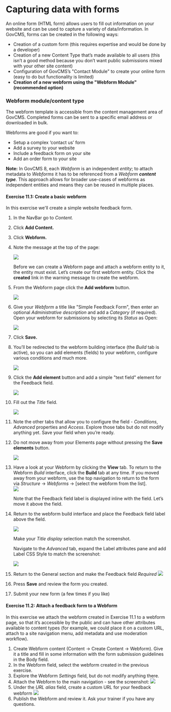 # Capturing data with forms

An online form \(HTML form\) allows users to fill out information on your website and can be used to capture a variety of data/information. In GovCMS, forms can be created in the following ways:

* Creation of a custom form \(this requires expertise and would be done by a developer\)
* Creation of a new Content Type that’s made available to all users \(this isn’t a good method because you don’t want public submissions mixed with your other site content\)
* Configuration of GovCMS’s "Contact Module" to create your online form \(easy to do but functionality is limited\)
* **Creation of a new webform using the "Webform Module" \(recommended option\)**

### Webform module/content type

The webform template is accessible from the content management area of GovCMS. Completed forms can be sent to a specific email address or downloaded in bulk.

Webforms are good if you want to:

* Setup a complex ‘contact us’ form
* Add a survey to your website
* Include a feedback form on your site
* Add an order form to your site

**Note:** In GovCMS 8, each _Webform_ is an independent _entity_; to attach metadata to _Webforms_ it has to be referenced from a _Webform_ _**content type**_. This approach allows for broader use-cases of webforms as independent entities and means they can be reused in multiple places.

#### Exercise 11.1: Create a basic webform

In this exercise we'll create a simple website feedback form.

1. In the NavBar go to _Content._
2. Click **Add Content.**
3. Click **Webform.**
4. Note the message at the top of the page:

   ![](../.gitbook/assets/93.png)

   Before we can create a Webform page and attach a webform entity to it, the entity must exist. Let’s create our first webform entity. Click the **created** link in the warning message to create the webform.

5. From the Webform page click the **Add webform** button.

   ![](../.gitbook/assets/94.png)

6. Give your _Webform_ a title like "Simple Feedback Form", then enter an optional _Administrative description_ and add a _Category_ \(if required\). Open your webform for submissions by selecting its _Status_ as Open:

   ![](../.gitbook/assets/95.png)

7. Click **Save.**
8. You’ll be redirected to the webform building interface \(the _Build_ tab is active\), so you can add elements \(fields\) to your webform, configure various conditions and much more.

   ![](../.gitbook/assets/96%20%281%29.png)

9. Click the **Add element** button and add a simple "text field" element for the Feedback field.

   ![](../.gitbook/assets/97%20%281%29.png)

10. Fill out the _Title_ field.

    ![](../.gitbook/assets/98.png)

11. Note the other tabs that allow you to configure the field - _Conditions_, _Advanced_ properties and _Access_. Explore those tabs but do not modify anything yet. Save your field when you’re ready.
12. Do not move away from your Elements page without pressing the **Save elements** button.

    ![](../.gitbook/assets/99%20%281%29.png)

13. Have a look at your Webform by clicking the **View** tab. To return to the Webform _Build_ interface, click the **Build** tab at any time. If you moved away from your webform, use the top navigation to return to the form via _Structure_ → _Webforms_ → \[select the webform from the list\].  
    ![](../.gitbook/assets/100%20%281%29.png)

    Note that the Feedback field label is displayed inline with the field. Let’s move it above the field.

14. Return to the webform build interface and place the Feedback field label above the field.

    ![](../.gitbook/assets/101%20%281%29.png)

    Make your _Title_ _display_ selection match the screenshot.

    Navigate to the _Advanced_ tab, expand the Label attributes pane and add Label CSS Style to match the screenshot:

    ![](../.gitbook/assets/102%20%281%29.png)

15. Return to the General section and make the Feedback field _Required_  ![](../.gitbook/assets/103%20%281%29.png)
16.  Press **Save** and review the form you created.
17. Submit your new form \(a few times if you like\)

#### Exercise 11.2: Attach a feedback form to a Webform

In this exercise we attach the webform created in Exercise 11.1 to a webform page, so that it’s accessible by the public and can have other attributes available to content types \(for example, we could place it on a custom URL, attach to a site navigation menu, add metadata and use moderation workflow\).

1. Create Webform content \(Content → Create Content → Webform\). Give it a title and fill in some information with the form submission guidelines in the Body field.
2. In the Webform field, select the webform created in the previous exercise.
3. Explore the Webform _Settings_ field, but do not modify anything there.
4. Attach the Webform to the main navigation - see the screenshot: ![](../.gitbook/assets/104%20%281%29.png)
5. Under the _URL alias_ field, create a custom URL for your feedback webform ![](../.gitbook/assets/105.png)
6. Publish the Webform and review it. Ask your trainer if you have any questions. 

### 

